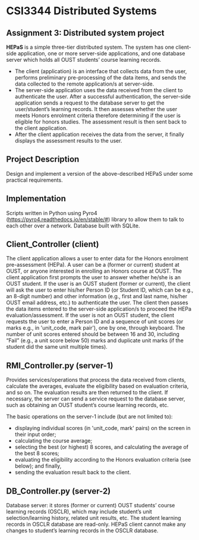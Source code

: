 # CSI3344 Distributed Systems
## Assignment 3: Distributed system project

**HEPaS** is a simple three-tier distributed system. The system has one client-side application, one or more server-side applications, and one database server which holds all OUST students’ course learning records.

- The client (application) is an interface that collects data from the user, performs preliminary pre-processing of the data items, and sends the data collected to the remote application/s at server-side.
- The server-side application uses the data received from the client to authenticate the user. After a successful authentication, the server-side application sends a request to the database server to get the user/student’s learning records. It then assesses whether the user meets Honors enrolment criteria therefore determining if the user is eligible for honors studies. The assessment result is then sent back to the client application.
- After the client application receives the data from the server, it finally displays the assessment results to the user.

## Project Description
Design and implement a version of the above-described HEPaS under some practical requirements.

## Implementation
Scripts written in Python using Pyro4 (https://pyro4.readthedocs.io/en/stable/#) library to allow them to talk to each other over a network.
Database built with SQLite.

## Client_Controller (client)
The client application allows a user to enter data for the Honors enrolment pre-assessment (HEPa). A user can be a (former or current) student at OUST, or anyone interested in enrolling an Honors course at OUST.
The client application first prompts the user to answer whether he/she is an OUST student. If the user is an OUST student (former or current), the client will ask the user to enter his/her Person ID (or Student ID, which can be e.g., an 8-digit number) and other information (e.g., first and last name, his/her OUST email address, etc.) to authenticate the user. The client then passes the data items entered to the server-side application/s to proceed the HEPa evaluation/assessment.
If the user is not an OUST student, the client requests the user to enter a Person ID and a sequence of unit scores (or marks e.g., in 'unit_code, mark pair'), one by one, through keyboard. The number of unit scores entered should be between 16 and 30, including “Fail” (e.g., a unit score below 50) marks and duplicate unit marks (if the student did the same unit multiple times).

## RMI_Controller.py (server-1)
Provides services/operations that process the data received from clients, calculate the averages, evaluate the eligibility based on evaluation criteria, and so on. The evaluation results are then returned to the client. If necessary, the server can send a service request to the database server, such as obtaining an OUST student’s course learning records, etc.

The basic operations on the server-1 include (but are not limited to):
- displaying individual scores (in 'unit_code, mark' pairs) on the screen in their input order;
- calculating the course average;
- selecting the best (or highest) 8 scores, and calculating the average of the best 8 scores;
- evaluating the eligibility according to the Honors evaluation criteria (see below); and finally,
- sending the evaluation result back to the client.

## DB_Controller.py (server-2)
Database server: it stores (former or current) OUST students’ course learning records (OSCLR), which may include student’s unit selection/learning history, related unit results, etc.
The student learning records in OSCLR database are read-only. HEPaS client cannot make any changes to student’s learning records in the OSCLR database.